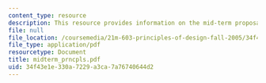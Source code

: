 ```yaml
---
content_type: resource
description: This resource provides information on the mid-term proposals requirements.
file: null
file_location: /coursemedia/21m-603-principles-of-design-fall-2005/34f43e1e330a7229a3ca7a76740644d2_midterm_prncpls.pdf
file_type: application/pdf
resourcetype: Document
title: midterm_prncpls.pdf
uid: 34f43e1e-330a-7229-a3ca-7a76740644d2
---
```

